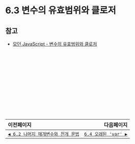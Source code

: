 # 6.3 변수의 유효범위와 클로저   
## 참고   
- [모던 JavaScript - 변수의 유효범위와 클로저](https://ko.javascript.info/closure)

　   
　   
　   
　   
　   
　   
---   
|이전페이지|다음페이지|
|:---|---:|
|[`◀ 6.2 나머지 매개변수와 전개 문법`](./6.2_rest-parameters-spread.md)|[`6.4 오래된 'var' ▶`](./6.4_var.md)|
